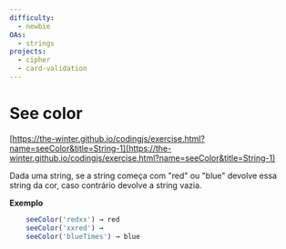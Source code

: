 ```yaml
---
difficulty:
  - newbie
OAs:
  - strings
projects:
  - cipher
  - card-validation
---
```


# See color

[https://the-winter.github.io/codingjs/exercise.html?name=seeColor&title=String-1](https://the-winter.github.io/codingjs/exercise.html?name=seeColor&title=String-1)

Dada uma string, se a string começa com "red" ou "blue"
devolve essa string da cor, caso contrário devolve
a string vazia.

**Exemplo**

```js
    seeColor('redxx') → red
    seeColor('xxred') →
    seeColor('blueTimes') → blue
```
